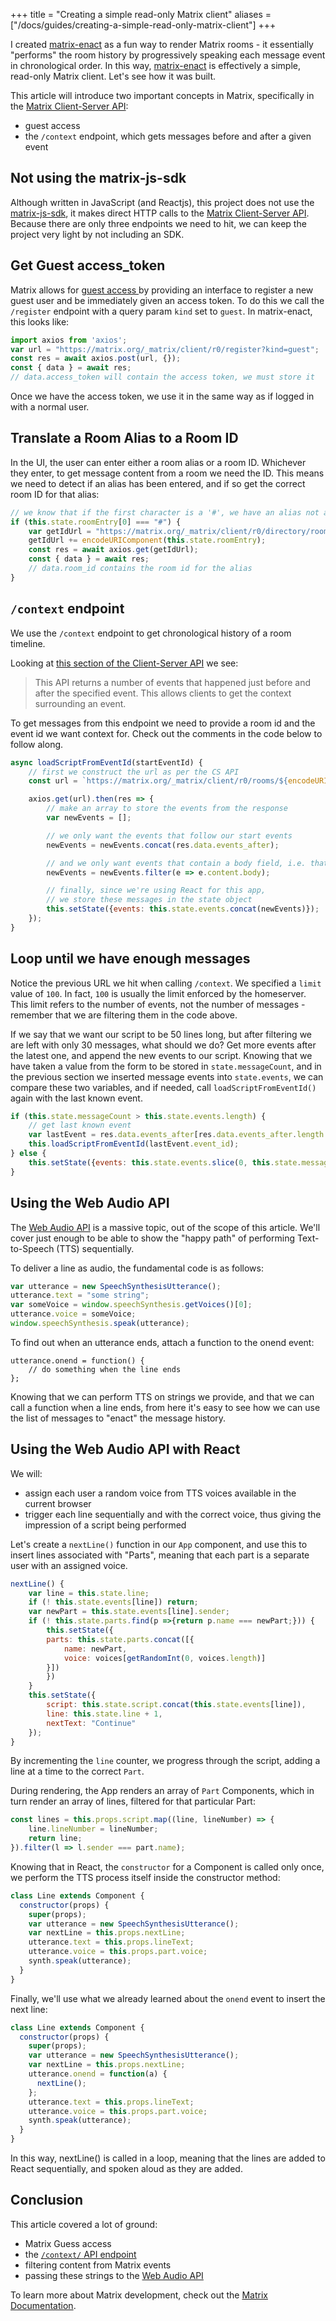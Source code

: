 +++
title = "Creating a simple read-only Matrix client"
aliases = ["/docs/guides/creating-a-simple-read-only-matrix-client"]
+++

I created [matrix-enact] as a fun way to render Matrix rooms - it
essentially "performs" the room history by progressively speaking each message
event in chronological order. In this way, [matrix-enact] is effectively a
simple, read-only Matrix client. Let's see how it was built.

This article will introduce two important concepts in Matrix, specifically in
the [Matrix Client-Server API]:

* guest access
* the `/context` endpoint, which gets messages before and after a given event

## Not using the matrix-js-sdk

Although written in JavaScript (and Reactjs), this project does not use the
[matrix-js-sdk], it makes direct HTTP calls to the [Matrix Client-Server API].
Because there are only three endpoints we need to hit, we can keep the project
very light by not including an SDK.

## Get Guest access_token

Matrix allows for [guest access
](https://matrix.org/docs/spec/client_server/latest.html#guest-access) by
providing an interface to register a new guest user and be immediately given an
access token. To do this we call the `/register` endpoint with a query param
`kind` set to `guest`. In matrix-enact, this looks like:

```javascript
import axios from 'axios';
var url = "https://matrix.org/_matrix/client/r0/register?kind=guest";
const res = await axios.post(url, {});
const { data } = await res;
// data.access_token will contain the access token, we must store it
```

Once we have the access token, we use it in the same way as if logged in with a
normal user.

## Translate a Room Alias to a Room ID

In the UI, the user can enter either a room alias or a room ID. Whichever they
enter, to get message content from a room we need the ID. This means we need to
detect if an alias has been entered, and if so get the correct room ID for that
alias:

```javascript
// we know that if the first character is a '#', we have an alias not an id
if (this.state.roomEntry[0] === "#") {
    var getIdUrl = "https://matrix.org/_matrix/client/r0/directory/room/";
    getIdUrl += encodeURIComponent(this.state.roomEntry);
    const res = await axios.get(getIdUrl);
    const { data } = await res;
    // data.room_id contains the room id for the alias
}
```

## `/context` endpoint

We use the `/context` endpoint to get chronological history of a room timeline.

Looking at [this section of the Client-Server API][context] we see:

> This API returns a number of events that happened just before and after the
  specified event. This allows clients to get the context surrounding an
  event.

To get messages from this endpoint we need to provide a room id and the event id
we want context for. Check out the comments in the code below to follow along.

```javascript
async loadScriptFromEventId(startEventId) {
    // first we construct the url as per the CS API
    const url = `https://matrix.org/_matrix/client/r0/rooms/${encodeURIComponent(roomId)}/context/${encodeURIComponent(startEventId)}?limit=100&access_token=${this.state.accessToken}`;

    axios.get(url).then(res => {
        // make an array to store the events from the response
        var newEvents = [];

        // we only want the events that follow our start events
        newEvents = newEvents.concat(res.data.events_after);

        // and we only want events that contain a body field, i.e. that are messages
        newEvents = newEvents.filter(e => e.content.body);

        // finally, since we're using React for this app,
        // we store these messages in the state object
        this.setState({events: this.state.events.concat(newEvents)});
    });
}
```

## Loop until we have enough messages

Notice the previous URL we hit when calling `/context`. We specified a `limit`
value of `100`. In fact, `100` is usually the limit enforced by the homeserver.
This limit refers to the number of events, not the number of messages -
remember that we are filtering them in the code above.

If we say that we want our script to be 50 lines long, but after filtering we
are left with only 30 messages, what should we do? Get more events after the
latest one, and append the new events to our script. Knowing that we have taken
a value from the form to be stored in `state.messageCount`, and in the previous
section we inserted message events into `state.events`, we can compare these
two variables, and if needed, call `loadScriptFromEventId()` again with the
last known event.

```javascript
if (this.state.messageCount > this.state.events.length) {
    // get last known event
    var lastEvent = res.data.events_after[res.data.events_after.length - 1];
    this.loadScriptFromEventId(lastEvent.event_id);
} else {
    this.setState({events: this.state.events.slice(0, this.state.messageCount), statusMessage: "Done"});
}
```

## Using the Web Audio API

The [Web Audio API] is a massive topic, out of the scope of this article. We'll
cover just enough to be able to show the "happy path" of performing
Text-to-Speech (TTS) sequentially.

To deliver a line as audio, the fundamental code is as follows:

```javascript
var utterance = new SpeechSynthesisUtterance();
utterance.text = "some string";
var someVoice = window.speechSynthesis.getVoices()[0];
utterance.voice = someVoice;
window.speechSynthesis.speak(utterance);
```

To find out when an utterance ends, attach a function to the onend event:

```
utterance.onend = function() {
    // do something when the line ends
};
```

Knowing that we can perform TTS on strings we provide, and that we can call a
function when a line ends, from here it's easy to see how we can use the list
of messages to "enact" the message history.

## Using the Web Audio API with React

We will:

* assign each user a random voice from TTS voices available in the current
  browser
* trigger each line sequentially and with the correct voice, thus giving the
  impression of a script being performed

Let's create a `nextLine()` function in our `App` component, and use this to
insert lines associated with "Parts", meaning that each part is a separate user
with an assigned voice.

```javascript
nextLine() {
    var line = this.state.line;
    if (! this.state.events[line]) return;
    var newPart = this.state.events[line].sender;
    if (! this.state.parts.find(p =>{return p.name === newPart;})) {
        this.setState({
        parts: this.state.parts.concat([{
            name: newPart,
            voice: voices[getRandomInt(0, voices.length)]
        }])
        })
    }
    this.setState({
        script: this.state.script.concat(this.state.events[line]),
        line: this.state.line + 1,
        nextText: "Continue"
    });
}
```

By incrementing the `line` counter, we progress through the script, adding a
line at a time to the correct `Part`.

During rendering, the App renders an array of `Part` Components, which in turn
render an array of lines, filtered for that particular Part:

```javascript
const lines = this.props.script.map((line, lineNumber) => {
    line.lineNumber = lineNumber;
    return line; 
}).filter(l => l.sender === part.name);
```

Knowing that in React, the `constructor` for a Component is called only once, we
perform the TTS process itself inside the constructor method:

```javascript
class Line extends Component {
  constructor(props) {
    super(props);
    var utterance = new SpeechSynthesisUtterance();
    var nextLine = this.props.nextLine;
    utterance.text = this.props.lineText;
    utterance.voice = this.props.part.voice;
    synth.speak(utterance);
  }
}
```

Finally, we'll use what we already learned about the `onend` event to insert the
next line:

```javascript
class Line extends Component {
  constructor(props) {
    super(props);
    var utterance = new SpeechSynthesisUtterance();
    var nextLine = this.props.nextLine;
    utterance.onend = function(a) {
      nextLine();
    };
    utterance.text = this.props.lineText;
    utterance.voice = this.props.part.voice;
    synth.speak(utterance);
  }
}
```

In this way, nextLine() is called in a loop, meaning that the lines are added to
React sequentially, and spoken aloud as they are added.

## Conclusion

This article covered a lot of ground:

* Matrix Guess access
* the [`/context/` API endpoint][context]
* filtering content from Matrix events
* passing these strings to the [Web Audio API]

To learn more about Matrix development, check out the
[Matrix Documentation](https://matrix.org/docs/).

[Matrix Client-Server API]: https://matrix.org/docs/spec/client_server/latest.html
[matrix-enact]: https://github.com/benparsons/matrix-enact
[context]: https://matrix.org/docs/spec/client_server/latest#get-matrix-client-r0-rooms-roomid-context-eventid
[Web Audio API]: https://developer.mozilla.org/en-US/docs/Web/API/Web_Audio_API
[matrix-js-sdk]: https://github.com/matrix-org/matrix-js-sdk
